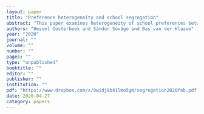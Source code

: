 ```yaml
---
layout: paper
title: "Preference heterogeneity and school segregation"
abstract: "This paper examines heterogeneity of school preferences between ethnic and social groups and quantifies the importance of this heterogeneity for school segregation. We study secondary schools in Amsterdam, where it is unlikely that location choices are driven by school preferences. Our key findings are that heterogeneity of preferences for schools is substantial and that almost 50 percent of school segregation by ethnicity and 30 percent of school segregation by household income, can be attributed to it. Ability tracking is the other main determinant of school segregation. Results from policy simulations indicate that affirmative action in the form of bonus points on qualifying tests or minority quotas have only modest impacts."
authors: "Hessel Oosterbeek and Sándor Sóvágó and Bas van der Klaauw"
year: "2020"
journal: ""
volume: ""
number: ""
pages: ""
type: "unpublished"
booktitle: ""
editor: ""
publisher: ""
institution: ""
pdf: "https://www.dropbox.com/s/9widj8b41lmo5gm/segregation2020feb.pdf?dl=0"
date: 2020-04-27
category: papers
---
```

